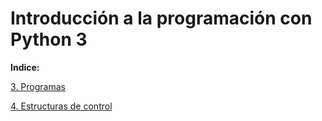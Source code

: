 # Introducción a la programación con Python 3

__Indice:__

[3. Programas](./programas)

[4. Estructuras de control](./estructuras-de-control)
